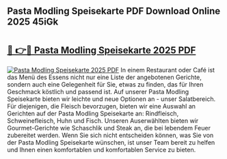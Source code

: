 ## Pasta Modling Speisekarte PDF Download Online 2025 45iGk

# <h2><a href="http://gcbo6ul.nevu.top/?p=Pasta+Modling+Speisekarte">🔗 👉🔴 Pasta Modling Speisekarte 2025 PDF</a></h2>

[![Pasta Modling Speisekarte 2025 PDF](https://i.imgur.com/dBaPXMq.png)](http://gcbo6ul.nevu.top/?p=Pasta+Modling+Speisekarte)
In einem Restaurant oder Café ist das Menü des Essens nicht nur eine Liste der angebotenen Gerichte, sondern auch eine Gelegenheit für Sie, etwas zu finden, das für Ihren Geschmack köstlich und passend ist. Auf unserer Pasta Modling Speisekarte bieten wir leichte und neue Optionen an - unser Salatbereich. Für diejenigen, die Fleisch bevorzugen, bieten wir eine Auswahl an Gerichten auf der Pasta Modling Speisekarte an: Rindfleisch, Schweinefleisch, Huhn und Fisch. Unseren Auserwählten bieten wir Gourmet-Gerichte wie Schaschlik und Steak an, die bei lebendem Feuer zubereitet werden. Wenn Sie sich nicht entscheiden können, was Sie von der Pasta Modling Speisekarte wünschen, ist unser Team bereit zu helfen und Ihnen einen komfortablen und komfortablen Service zu bieten.
